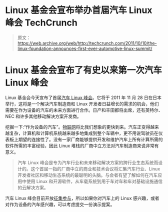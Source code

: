 # Linux 基金会宣布举办首届汽车 Linux 峰会 TechCrunch

> 原文：<https://web.archive.org/web/http://techcrunch.com/2011/10/10/the-linux-foundation-announces-first-ever-automotive-linux-summit/>

# Linux 基金会宣布了有史以来第一次汽车 Linux 峰会

Linux 基金会今天宣布了首届[汽车 Linux 峰会](https://web.archive.org/web/20230203163320/https://events.linuxfoundation.org/events/automotive-linux-summit/)。它将于 2011 年 11 月 28 日在日本举行，这将是一个解决汽车制造商和 Linux 开发者日益增长的需求的机会，他们需要在作为设备的汽车的未来方面进行合作。日产和丰田都将出席，还有英特尔、NEC 和许多其他移动解决方案开发商。

挖掘一下:“作为设备的汽车”。[物联网](https://web.archive.org/web/20230203163320/http://en.wikipedia.org/wiki/Internet_of_Things)将比我们想象的更快到来。汽车正变得越来越复杂，计算机和计算机系统越来越多地集成到整个车辆中，更不用说驾驶员在仪表板上期望的连接性了。没有一家厂商能够提供开发和维护汽车上所有计算所需的软件所需的丰富经验，因此 Linux 堆栈的厂商中立方法对汽车制造商来说非常有意义。

> 汽车 Linux 峰会是专为汽车行业和未来移动解决方案的跨行业生态系统而设计的。这个首屈一指的厂商中立的商业和技术会议将汇集汽车行业、Linux 开发者社区和移动生态系统的最聪明的头脑。与会者有望了解如何在汽车应用中使用 Linux 和开源软件，从车载系统到用于车对车和车对基础设施通信的云解决方案。

汽车 Linux 峰会目前开放[征集参与](https://web.archive.org/web/20230203163320/https://events.linuxfoundation.org/events/automotive-linux-summit/cfp)，所以如果你对汽车上的 Linux 感兴趣，或者对作为设备的汽车感兴趣，可以考虑提交一份演示提案。